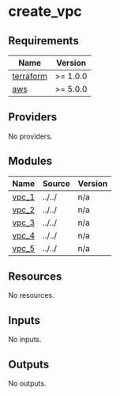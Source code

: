 # create_vpc

<!-- BEGINNING OF PRE-COMMIT-TERRAFORM DOCS HOOK -->
## Requirements

| Name | Version |
|------|---------|
| <a name="requirement_terraform"></a> [terraform](#requirement\_terraform) | >= 1.0.0 |
| <a name="requirement_aws"></a> [aws](#requirement\_aws) | >= 5.0.0 |

## Providers

No providers.

## Modules

| Name | Source | Version |
|------|--------|---------|
| <a name="module_vpc_1"></a> [vpc\_1](#module\_vpc\_1) | ../../ | n/a |
| <a name="module_vpc_2"></a> [vpc\_2](#module\_vpc\_2) | ../../ | n/a |
| <a name="module_vpc_3"></a> [vpc\_3](#module\_vpc\_3) | ../../ | n/a |
| <a name="module_vpc_4"></a> [vpc\_4](#module\_vpc\_4) | ../../ | n/a |
| <a name="module_vpc_5"></a> [vpc\_5](#module\_vpc\_5) | ../../ | n/a |

## Resources

No resources.

## Inputs

No inputs.

## Outputs

No outputs.
<!-- END OF PRE-COMMIT-TERRAFORM DOCS HOOK -->
